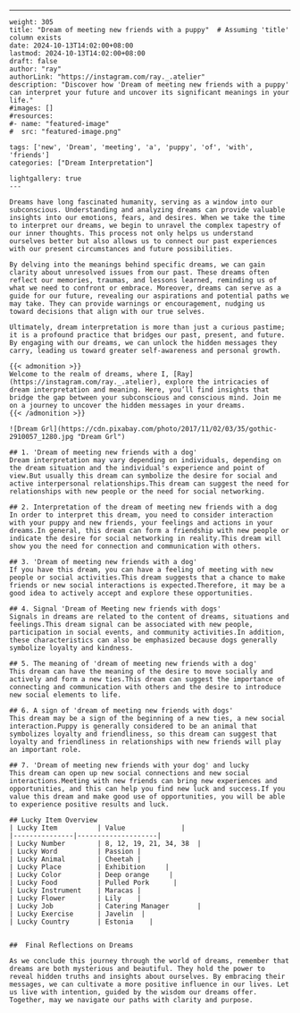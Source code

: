 ---
    weight: 305
    title: "Dream of meeting new friends with a puppy"  # Assuming 'title' column exists
    date: 2024-10-13T14:02:00+08:00
    lastmod: 2024-10-13T14:02:00+08:00
    draft: false
    author: "ray"
    authorLink: "https://instagram.com/ray._.atelier"
    description: "Discover how 'Dream of meeting new friends with a puppy' can interpret your future and uncover its significant meanings in your life."
    #images: []
    #resources:
    #- name: "featured-image"
    #  src: "featured-image.png"
    
    tags: ['new', 'Dream', 'meeting', 'a', 'puppy', 'of', 'with', 'friends']
    categories: ["Dream Interpretation"]
    
    lightgallery: true
    ---
    
    Dreams have long fascinated humanity, serving as a window into our subconscious. Understanding and analyzing dreams can provide valuable insights into our emotions, fears, and desires. When we take the time to interpret our dreams, we begin to unravel the complex tapestry of our inner thoughts. This process not only helps us understand ourselves better but also allows us to connect our past experiences with our present circumstances and future possibilities.
    
    By delving into the meanings behind specific dreams, we can gain clarity about unresolved issues from our past. These dreams often reflect our memories, traumas, and lessons learned, reminding us of what we need to confront or embrace. Moreover, dreams can serve as a guide for our future, revealing our aspirations and potential paths we may take. They can provide warnings or encouragement, nudging us toward decisions that align with our true selves.
    
    Ultimately, dream interpretation is more than just a curious pastime; it is a profound practice that bridges our past, present, and future. By engaging with our dreams, we can unlock the hidden messages they carry, leading us toward greater self-awareness and personal growth.
    
    {{< admonition >}}
    Welcome to the realm of dreams, where I, [Ray](https://instagram.com/ray._.atelier), explore the intricacies of dream interpretation and meaning. Here, you’ll find insights that bridge the gap between your subconscious and conscious mind. Join me on a journey to uncover the hidden messages in your dreams.
    {{< /admonition >}}
    
    ![Dream Grl](https://cdn.pixabay.com/photo/2017/11/02/03/35/gothic-2910057_1280.jpg "Dream Grl")
    
    ## 1. 'Dream of meeting new friends with a dog'
    Dream interpretation may vary depending on individuals, depending on the dream situation and the individual's experience and point of view.But usually this dream can symbolize the desire for social and active interpersonal relationships.This dream can suggest the need for relationships with new people or the need for social networking.
    
    ## 2. Interpretation of the dream of meeting new friends with a dog
    In order to interpret this dream, you need to consider interaction with your puppy and new friends, your feelings and actions in your dreams.In general, this dream can form a friendship with new people or indicate the desire for social networking in reality.This dream will show you the need for connection and communication with others.
    
    ## 3. 'Dream of meeting new friends with a dog'
    If you have this dream, you can have a feeling of meeting with new people or social activities.This dream suggests that a chance to make friends or new social interactions is expected.Therefore, it may be a good idea to actively accept and explore these opportunities.
    
    ## 4. Signal 'Dream of Meeting new friends with dogs'
    Signals in dreams are related to the content of dreams, situations and feelings.This dream signal can be associated with new people, participation in social events, and community activities.In addition, these characteristics can also be emphasized because dogs generally symbolize loyalty and kindness.
    
    ## 5. The meaning of 'dream of meeting new friends with a dog'
    This dream can have the meaning of the desire to move socially and actively and form a new ties.This dream can suggest the importance of connecting and communication with others and the desire to introduce new social elements to life.
    
    ## 6. A sign of 'dream of meeting new friends with dogs'
    This dream may be a sign of the beginning of a new ties, a new social interaction.Puppy is generally considered to be an animal that symbolizes loyalty and friendliness, so this dream can suggest that loyalty and friendliness in relationships with new friends will play an important role.
    
    ## 7. 'Dream of meeting new friends with your dog' and lucky
    This dream can open up new social connections and new social interactions.Meeting with new friends can bring new experiences and opportunities, and this can help you find new luck and success.If you value this dream and make good use of opportunities, you will be able to experience positive results and luck.
    
    ## Lucky Item Overview
    | Lucky Item          | Value              |
    |---------------|--------------------|
    | Lucky Number        | 8, 12, 19, 21, 34, 38  |
    | Lucky Word          | Passion |
    | Lucky Animal        | Cheetah |
    | Lucky Place         | Exhibition     |
    | Lucky Color         | Deep orange     |
    | Lucky Food          | Pulled Pork      |
    | Lucky Instrument    | Maracas |
    | Lucky Flower        | Lily    |
    | Lucky Job           | Catering Manager       |
    | Lucky Exercise      | Javelin  |
    | Lucky Country       | Estonia    |
    
    
    ##  Final Reflections on Dreams
    
    As we conclude this journey through the world of dreams, remember that dreams are both mysterious and beautiful. They hold the power to reveal hidden truths and insights about ourselves. By embracing their messages, we can cultivate a more positive influence in our lives. Let us live with intention, guided by the wisdom our dreams offer. Together, may we navigate our paths with clarity and purpose.
    
